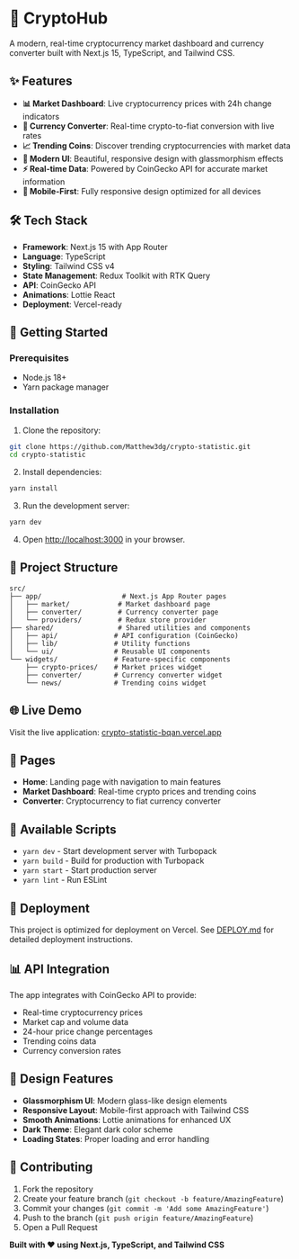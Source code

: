 # 🚀 CryptoHub

A modern, real-time cryptocurrency market dashboard and currency converter built with Next.js 15, TypeScript, and Tailwind CSS.

## ✨ Features

- **📊 Market Dashboard**: Live cryptocurrency prices with 24h change indicators
- **🔄 Currency Converter**: Real-time crypto-to-fiat conversion with live rates
- **📈 Trending Coins**: Discover trending cryptocurrencies with market data
- **🎨 Modern UI**: Beautiful, responsive design with glassmorphism effects
- **⚡ Real-time Data**: Powered by CoinGecko API for accurate market information
- **📱 Mobile-First**: Fully responsive design optimized for all devices

## 🛠️ Tech Stack

- **Framework**: Next.js 15 with App Router
- **Language**: TypeScript
- **Styling**: Tailwind CSS v4
- **State Management**: Redux Toolkit with RTK Query
- **API**: CoinGecko API
- **Animations**: Lottie React
- **Deployment**: Vercel-ready

## 🚀 Getting Started

### Prerequisites

- Node.js 18+
- Yarn package manager

### Installation

1. Clone the repository:

```bash
git clone https://github.com/Matthew3dg/crypto-statistic.git
cd crypto-statistic
```

2. Install dependencies:

```bash
yarn install
```

3. Run the development server:

```bash
yarn dev
```

4. Open [http://localhost:3000](http://localhost:3000) in your browser.

## 📁 Project Structure

```
src/
├── app/                    # Next.js App Router pages
│   ├── market/            # Market dashboard page
│   ├── converter/         # Currency converter page
│   └── providers/         # Redux store provider
├── shared/                # Shared utilities and components
│   ├── api/              # API configuration (CoinGecko)
│   ├── lib/              # Utility functions
│   └── ui/               # Reusable UI components
└── widgets/              # Feature-specific components
    ├── crypto-prices/    # Market prices widget
    ├── converter/        # Currency converter widget
    └── news/             # Trending coins widget
```

## 🌐 Live Demo

Visit the live application: [crypto-statistic-bqan.vercel.app](https://crypto-statistic-bqan.vercel.app/)

## 📱 Pages

- **Home**: Landing page with navigation to main features
- **Market Dashboard**: Real-time crypto prices and trending coins
- **Converter**: Cryptocurrency to fiat currency converter

## 🔧 Available Scripts

- `yarn dev` - Start development server with Turbopack
- `yarn build` - Build for production with Turbopack
- `yarn start` - Start production server
- `yarn lint` - Run ESLint

## 🚀 Deployment

This project is optimized for deployment on Vercel. See [DEPLOY.md](./DEPLOY.md) for detailed deployment instructions.

## 📊 API Integration

The app integrates with CoinGecko API to provide:

- Real-time cryptocurrency prices
- Market cap and volume data
- 24-hour price change percentages
- Trending coins data
- Currency conversion rates

## 🎨 Design Features

- **Glassmorphism UI**: Modern glass-like design elements
- **Responsive Layout**: Mobile-first approach with Tailwind CSS
- **Smooth Animations**: Lottie animations for enhanced UX
- **Dark Theme**: Elegant dark color scheme
- **Loading States**: Proper loading and error handling

## 🤝 Contributing

1. Fork the repository
2. Create your feature branch (`git checkout -b feature/AmazingFeature`)
3. Commit your changes (`git commit -m 'Add some AmazingFeature'`)
4. Push to the branch (`git push origin feature/AmazingFeature`)
5. Open a Pull Request

**Built with ❤️ using Next.js, TypeScript, and Tailwind CSS**
